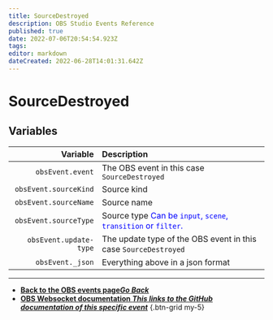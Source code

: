 ```yaml
---
title: SourceDestroyed
description: OBS Studio Events Reference
published: true
date: 2022-07-06T20:54:54.923Z
tags:
editor: markdown
dateCreated: 2022-06-28T14:01:31.642Z
---
```


# SourceDestroyed

## Variables

| Variable | Description |
|---------:|:------------|
| `obsEvent.event` | The OBS event in this case `SourceDestroyed`
| `obsEvent.sourceKind` | Source kind
| `obsEvent.sourceName` | Source name
| `obsEvent.sourceType` | Source type <span style="color:blue">Can be `input`, `scene`, `transition` or `filter`.</span>
| `obsEvent.update-type` | The update type of the OBS event in this case `SourceDestroyed`
| `obsEvent._json` | Everything above in a json format

---

- [<i class="mdi mdi-chevron-left"></i>**Back to the OBS events page*Go Back***](/en/Broadcasters/OBS/Events)
- [<i class="mdi mdi-github"></i> **OBS Websocket documentation *This links to the GitHub documentation of this specific event***](https://github.com/obsproject/obs-websocket/blob/4.x-current/docs/generated/protocol.md#sourcedestroyed)
{.btn-grid my-5}
